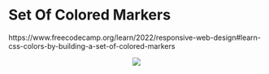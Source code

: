 <h1>Set Of Colored Markers</h1>
<p>https://www.freecodecamp.org/learn/2022/responsive-web-design#learn-css-colors-by-building-a-set-of-colored-markers</p>
<p align="center"><img src="https://raw.githubusercontent.com/mika0798/Road_to_Fullstack/refs/heads/main/freecodecamp.org/Responsive%20Web%20Design/Set%20Of%20Colored%20Markers/Screenshot%20set_of_colored-markers1.png" ></p>
